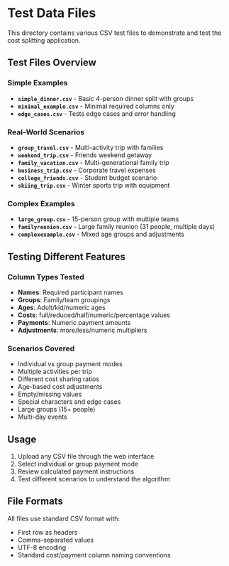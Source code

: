 # Test Data Files

This directory contains various CSV test files to demonstrate and test the cost splitting application.

## Test Files Overview

### Simple Examples
- **`simple_dinner.csv`** - Basic 4-person dinner split with groups
- **`minimal_example.csv`** - Minimal required columns only
- **`edge_cases.csv`** - Tests edge cases and error handling

### Real-World Scenarios
- **`group_travel.csv`** - Multi-activity trip with families
- **`weekend_trip.csv`** - Friends weekend getaway
- **`family_vacation.csv`** - Multi-generational family trip
- **`business_trip.csv`** - Corporate travel expenses
- **`college_friends.csv`** - Student budget scenario
- **`skiing_trip.csv`** - Winter sports trip with equipment

### Complex Examples
- **`large_group.csv`** - 15-person group with multiple teams
- **`familyreunion.csv`** - Large family reunion (31 people, multiple days)
- **`complexexample.csv`** - Mixed age groups and adjustments

## Testing Different Features

### Column Types Tested
- **Names**: Required participant names
- **Groups**: Family/team groupings
- **Ages**: Adult/kid/numeric ages
- **Costs**: full/reduced/half/numeric/percentage values
- **Payments**: Numeric payment amounts
- **Adjustments**: more/less/numeric multipliers

### Scenarios Covered
- Individual vs group payment modes
- Multiple activities per trip
- Different cost sharing ratios
- Age-based cost adjustments
- Empty/missing values
- Special characters and edge cases
- Large groups (15+ people)
- Multi-day events

## Usage
1. Upload any CSV file through the web interface
2. Select individual or group payment mode
3. Review calculated payment instructions
4. Test different scenarios to understand the algorithm

## File Formats
All files use standard CSV format with:
- First row as headers
- Comma-separated values
- UTF-8 encoding
- Standard cost/payment column naming conventions